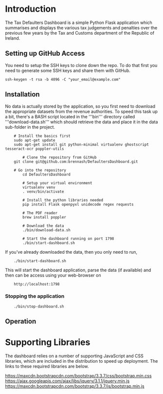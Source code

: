 # Introduction
The Tax Defaulters Dashboard is a simple Python Flask application which summarises and displays the various tax judgements and penalties 
over the previous few years by the Tax and Customs department of the Republic of Ireland. 


## Setting up GitHub Access
You need to setup the SSH keys to clone down the repo. To do that first you need to generate some SSH keys and share them with GitHub. 

```
ssh-keygen -t rsa -b 4096 -C "your_email@example.com"
```

## Installation
No data is actually stored by the application, so you first need to download the appropriate datasets from the revenue authorities. To 
speed this task up a bit, there's a BASH script located in the '''bin''' directory called '''download-data.sh''' which should retrieve
the data and place it in the data sub-folder in the project. 




```
	# Install the basics first
	sudo apt-get update
	sudo apt-get install git python-minimal virtualenv ghostscript tesseract-ocr poppler-utils

        # Clone the repository from GitHub
	git clone git@github.com:brennash/DefaultersDashboard.git

	# Go into the repository
        cd DefaultersDashboard

        # Setup your virtual environment
        virtualenv venv
        . venv/bin/activate

        # Install the python libraries needed
        pip install Flask openpyxl unidecode regex requests

        # The PDF reader
        brew install poppler

        # Download the data
        ./bin/download-data.sh

        # Start the dashboard running on port 1798
        ./bin/start-dashboard.sh
```

If you've already downloaded the data, then you only need to run, 

```
	./bin/start-dashboard.sh
```

This will start the dashboard application, parse the data (if available) and then can be access using your web-browser on 

```
	http://localhost:1798
```


### Stopping the application
```
	./bin/stop-dashboard.sh
```

## Operation


# Supporting Libraries
The dashboard relies on a number of supporting JavaScript and CSS libraries, which are included in the 
distribution to speed up deployment. The links to these required libraries are below. 

https://maxcdn.bootstrapcdn.com/bootstrap/3.3.7/css/bootstrap.min.css
https://ajax.googleapis.com/ajax/libs/jquery/3.1.1/jquery.min.js
https://maxcdn.bootstrapcdn.com/bootstrap/3.3.7/js/bootstrap.min.js
